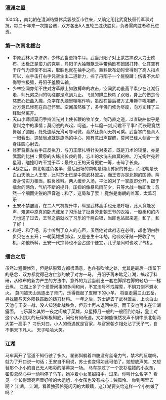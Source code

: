 ### 澶渊之盟  
1004年，南北朝在澶渊结盟休兵罢战互市往来，又确定用比武竞技替代军事对抗，每二十年来一次擂台赛，双方各出5人五轮三胜诀胜负，负者需向胜者称兄进贡。
### 第一次南北擂台
* 中原武林人才济济，少林武当更持牛耳。武当丹阳子对上蒙古摔跤大力士欧布，太极正是蛮力的克星，丹阳子大袖飘飘云手带动欧布团团打转，让其空有千斤气力却使不出来，取胜也就在袖手之间。熟料欧布幼时曾得到了高人指点可以，左手击打右手凭空生出二道新力，摔了丹阳子一个屁股蹲；伤害不大却侮辱性极强，丹阳子羞愤认输。
* 少林空闻亦架不住对方草原上如狼搏命的攻击，空闻武功虽高平素少在江湖行走，师兄弟之间的切磋都是点到为止。飞溅的鲜血模糊了双眼，身上的伤楚令慈悲心扭曲入魔，杀字在头脑里嗡嗡作响，虽然在最后被方丈用狮子吼喝醒，对方竟已惨死在自己怀里。空闻虽然胜了，多年佛门修为尽废，向方丈拜了三拜默然离开。
* 天山小师叔莫问手持流光对上使长鞭的牧羊女，剑乃直之道，以直破曲似乎是意料之中的事情；莫问战的兴起，呵道，十年磨一剑,问君不平事? 而长鞭竟然舞起了圆圈，处处连续光滑可导可微，竟然让莫问无机可乘。武当掌门聂真人一眼看出，这破局点就是旋涡的中心，刚有意出声提醒，莫问已经人剑合一舍身往圆心射去。
* 修罗将臣左右手正反执刀，与刀王摩扎特针尖对麦芒，既是刀术的较量，亦是武器的比拼：黄泉的火炼出长庚的骨，忘川的水洗去幽冥的神。刀光绚烂宛若星河，碰撞叮咚不觉于耳；最终刀王的天穹更胜一筹，击碎了长庚。
* 4战之后，南北朝胜负各半，最后出场的南朝是梅山苏家的苏士，而北朝是长白山天池上人王安，此时苏士已是中原武林盟主，而王安亦是北朝的国师。两者身份实力相当，胜负难料。两人缓步入场，平淡的对了一掌旋即分开，踞于擂台的两角，气机不断的提升，压抑的像暴风雨前夕，只等大战一触即发；忽然一个细而尖锐的声音道：和了，这局和了罢！
竟然是南朝的监军，太监习乐！
* 王安不禁皱眉，在二人气机提升中，纵是武林高手也无法呼吸，此人竟能发声，难道中原真的卧虎藏龙？习乐扯了扯身旁北朝王爷的衣袖，一股柔和的内力也送了过去，王爷之前就收了习乐的千两白银，当即也站起来道，和了，和了好！
* 和吧，和了吧。苏士听到了众人的心声，虽然他对此战志在必得，却也明白胜负只在五五开；一朝英雄拔剑起，又是苍生十年劫。他咬咬牙赌一把收了气机，如他所料，王安一代宗师也不会占这个便宜，几乎是同时也收了气机。

### 擂台之后
虽然过程很惨烈，但是结果双方都很满意，也各有吹嘘之处，尤其是最后一场留下的悬念，双方都觉得己方仁慈的放了对方一马。
丹阳子再未踏足江湖，搞起了科研，从欧布的新力产生的方法中，意外的为武当创出一套左脚踩右脚的轻功——梯云纵。
江湖上多了个爱管闲事的多闻和尚，不宣法号不戒腥荤，不惧刀剑不避水火。
莫问被天山派逐出了师门，乐得做起了皮鞭下的小羊。
将臣走遍三山五岳，寻找能与天外陨铁匹敌的铸刀材料。
一年之后，苏士辞去了武林盟主，上长白山天池与王安一战，没人知晓此战胜负，但苏士再未返回中原，而王安也再未在江湖露面。
刁乐莫名其妙一夜之间成了英雄，众星捧月一般的一般回到京城，皇上对这个从小到大的玩伴知根知底，问他有何奇遇，又如何能慨然发声不惧中原北朝两大第一高手？
刁乐对曰，小人的奇遇就是官家，与官家朝夕相处沾了天子气，自不惧天下凡人。
天子哈哈大笑。

### 江湖
马车离开了官道不知行驶了多久，翟影斜躺着四肢没有丝毫力气，禁术的反噬吗，就为了开口说一句话；王安自不用说，苏士也变得如此可怕了。她想放声笑，又想替那个小小的自己无人喝彩的落幕哭一场。
马车掠过了一个衣衫褴褛的小女孩，翟影忽然心中一动叫停了马车，她冲着小女孩招招手。过来，你叫什么名字？
看见一个长得漂亮声音好听的大姐姐，小女孩也没有戒心：独孤怜。
你到哪里去啊？
江湖。
江湖，看着独孤怜亮闪闪的大眼睛，这江湖要交给这样一个小姑娘了吗？
